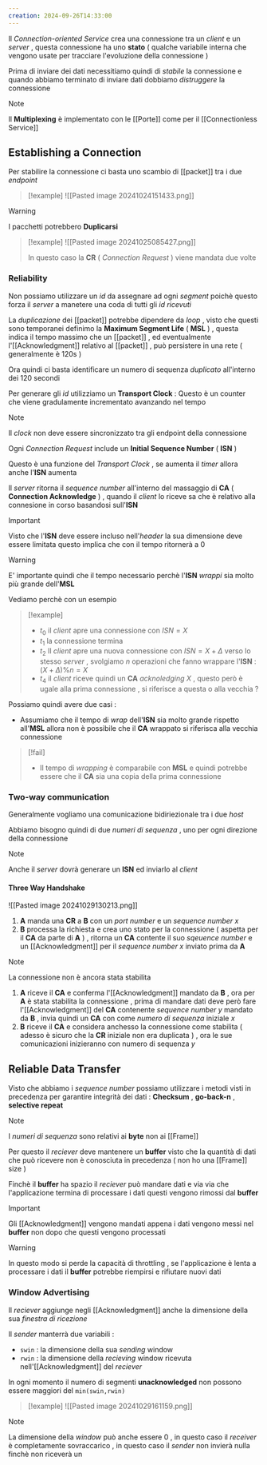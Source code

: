 ```yaml
---
creation: 2024-09-26T14:33:00
---
```

Il *Connection-oriented Service* crea una connessione tra un *client* e un *server* , questa connessione ha uno **stato** ( qualche variabile interna che vengono usate per tracciare l'evoluzione della connessione ) 

Prima di inviare dei dati necessitiamo quindi di *stabile* la connessione e quando abbiamo terminato di inviare dati dobbiamo *distruggere* la connessione

>[!note] 
>Il **Multiplexing** è implementato con le [[Porte]] come per il [[Connectionless Service]] 
## Establishing a Connection

Per stabilire la connessione ci basta uno scambio di [[packet]] tra i due *endpoint* 

>[!example] 
![[Pasted image 20241024151433.png]]

>[!warning] 
>I pacchetti potrebbero **Duplicarsi**
>>[!example] 
>>![[Pasted image 20241025085427.png]]
>>
>>In questo caso la **CR** ( *Connection Request* ) viene mandata due volte 

### Reliability

Non possiamo utilizzare un *id* da assegnare ad ogni *segment* poichè questo forza il *server* a manetere una coda di tutti gli *id ricevuti*

La *duplicazione* dei [[packet]] potrebbe dipendere da *loop* , visto che questi sono temporanei definimo la **Maximum Segment Life** ( **MSL** ) , questa indica il tempo massimo che un [[packet]] , ed eventualmente l'[[Acknowledgment]] relativo al [[packet]] , può persistere in una rete ( generalmente è 120s )

Ora quindi ci basta identificare un numero di sequenza *duplicato* all'interno dei 120 secondi 

Per generare gli *id* utilizziamo un **Transport Clock** : 
	Questo è un counter che viene gradulamente incrementato avanzando nel tempo 
>[!note] 
>Il *clock* non deve essere sincronizzato tra gli endpoint della connessione

Ogni *Connection Request* include un **Initial Sequence Number** ( **ISN** ) 

Questo è una funzione del *Transport Clock* , se aumenta il *timer* allora anche l'**ISN** aumenta 

Il *server* ritorna il *sequence number* all'interno del massaggio di **CA** ( **Connection Acknowledge** ) , quando il *client* lo riceve sa che è relativo alla connesione in corso basandosi sull'**ISN**

>[!important] 
>Visto che l'**ISN** deve essere incluso nell'*header* la sua dimensione deve essere limitata questo implica che con il tempo ritornerà a 0 

>[!warning] 
>E' importante quindi che il tempo necessario perchè l'**ISN** *wrappi* sia molto più grande dell'**MSL**
>
>Vediamo perchè con un esempio
>>[!example] 
>>
>>+ $t_0$ il *client* apre una connessione con $ISN=X$
>>+ $t_1$ la connessione termina
>>+ $t_2$ Il *client* apre una nuova connessione con $ISN=X+\Delta$ verso lo stesso *server* ,  svolgiamo $n$ operazioni che fanno wrappare l'**ISN** : $(X +\Delta)\%n = X$
>>+ $t_4$ il *client* riceve quindi un **CA** *acknoledging* $X$ , questo però è ugale alla prima connessione , si riferisce a questa o alla vecchia ? 
>>
>

Possiamo quindi avere due casi :
+ Assumiamo che il tempo di *wrap* dell'**ISN** sia molto grande rispetto all'**MSL** allora non è possibile che il **CA** wrappato si riferisca alla vecchia connessione
>[!fail] 
>+ Il tempo di *wrapping* è comparabile con **MSL** e quindi potrebbe essere che il **CA** sia una copia della prima connessione

### Two-way communication

Generalmente vogliamo una comunicazione bidiriezionale tra i due *host*

Abbiamo bisogno quindi di due *numeri di sequenza* , uno per ogni direzione della connessione 
>[!note] 
>Anche il *server* dovrà generare un **ISN** ed inviarlo al *client*
#### Three Way Handshake

![[Pasted image 20241029130213.png]]

1. **A** manda una **CR** a **B** con un *port number* e un *sequence number* $x$
2. **B** processa la richiesta e crea uno stato per la connessione ( aspetta per il **CA** da parte di **A** ) , ritorna un **CA** contente il suo *sqeuence number* e un [[Acknowledgment]] per il *sequence number* $x$ inviato prima da **A**
>[!note] 
>La connessione non è ancora stata stabilita
1. **A** riceve il **CA** e conferma l'[[Acknowledgment]] mandato da **B** , ora per **A** è stata stabilita la connessione , prima di mandare dati deve però fare l'[[Acknowledgment]] del **CA** contenente *sequence number* $y$ mandato da **B** , invia quindi un **CA** con come *numero di sequenza* iniziale $x$   
2. **B** riceve il **CA** e considera anchesso la connessione come stabilita ( adesso è sicuro che la **CR** iniziale non era duplicata ) , ora le sue comunicazioni inizieranno con numero di sequenza $y$
## Reliable Data Transfer

Visto che abbiamo i *sequence number* possiamo utilizzare i metodi visti in precedenza per garantire integrità dei dati : **Checksum** , **go-back-n** , **selective repeat**

>[!note] 
>I *numeri di sequenza* sono relativi ai **byte** non ai [[Frame]] 

Per questo il *reciever* deve mantenere un **buffer** visto che la quantità di dati che può ricevere non è conosciuta in precedenza ( non ho una [[Frame]] size )

Finchè il **buffer** ha spazio il *reciever* può mandare dati e via via che l'applicazione termina di processare i dati questi vengono rimossi dal **buffer** 

>[!important] 
>Gli [[Acknowledgment]] vengono mandati appena i dati vengono messi nel **buffer** non dopo che questi vengono processati

>[!warning] 
>In questo modo si perde la capacità di throttling , se l'applicazione è lenta a processare i dati il **buffer** potrebbe riempirsi e rifiutare nuovi dati
### Window Advertising

Il *reciever* aggiunge negli [[Acknowledgment]] anche la dimensione della sua *finestra di ricezione* 

Il *sender* manterrà due variabili : 
+ `swin` : la dimensione della sua *sending* window
+ `rwin` : la dimensione della *recieving* window ricevuta nell'[[Acknowledgment]] del *reciever*

In ogni momento il numero di segmenti **unacknowledged** non possono essere maggiori del `min(swin,rwin)`    

>[!example] 
>![[Pasted image 20241029161159.png]]

>[!note] 
>La dimensione della *window* può anche essere 0 , in questo caso il *receiver* è completamente sovraccarico , in questo caso il *sender* non invierà nulla finchè non riceverà un 